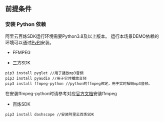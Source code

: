 ## 前提条件
### 安装 Python 依赖

阿里云百炼SDK运行环境需要Python3.8及以上版本。
运行本场景DEMO依赖的环境可以通过[PyPI](https://pypi.org/)安装。
- FFMPEG


- 三方SDK
```commandline
pip3 install pyglet //用于播放mp3音频
pip3 install pyaudio //用于实时播放音频
pip3 install ffmpeg-python //python的ffmpeg绑定，用于实时解码mp3音频。
```
在安装ffmpeg-python时请参考对应[官方文档](https://github.com/kkroening/ffmpeg-python)安装ffmpeg

- 百炼SDK
```commandline
pip3 install dashscope //安装阿里云百炼SDK
```